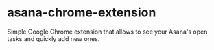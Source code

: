 asana-chrome-extension
======================

Simple Google Chrome extension that allows to see your Asana's open tasks and quickly add new ones.